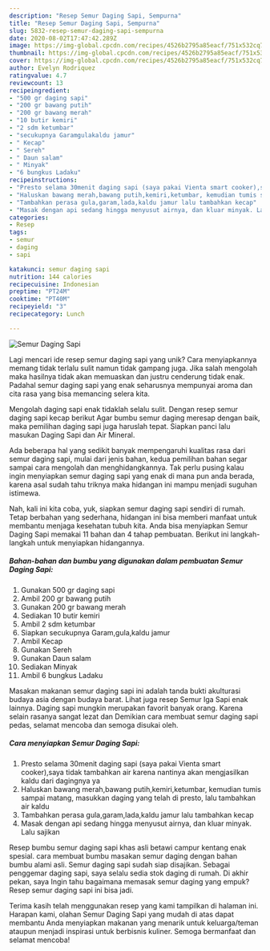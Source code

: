 ```yaml
---
description: "Resep Semur Daging Sapi, Sempurna"
title: "Resep Semur Daging Sapi, Sempurna"
slug: 5832-resep-semur-daging-sapi-sempurna
date: 2020-08-02T17:47:42.289Z
image: https://img-global.cpcdn.com/recipes/4526b2795a85eacf/751x532cq70/semur-daging-sapi-foto-resep-utama.jpg
thumbnail: https://img-global.cpcdn.com/recipes/4526b2795a85eacf/751x532cq70/semur-daging-sapi-foto-resep-utama.jpg
cover: https://img-global.cpcdn.com/recipes/4526b2795a85eacf/751x532cq70/semur-daging-sapi-foto-resep-utama.jpg
author: Evelyn Rodriquez
ratingvalue: 4.7
reviewcount: 13
recipeingredient:
- "500 gr daging sapi"
- "200 gr bawang putih"
- "200 gr bawang merah"
- "10 butir kemiri"
- "2 sdm ketumbar"
- "secukupnya Garamgulakaldu jamur"
- " Kecap"
- " Sereh"
- " Daun salam"
- " Minyak"
- "6 bungkus Ladaku"
recipeinstructions:
- "Presto selama 30menit daging sapi (saya pakai Vienta smart cooker),saya tidak tambahkan air karena nantinya akan mengjasilkan kaldu dari dagingnya ya"
- "Haluskan bawang merah,bawang putih,kemiri,ketumbar, kemudian tumis sampai matang, masukkan daging yang telah di presto, lalu tambahkan air kaldu"
- "Tambahkan perasa gula,garam,lada,kaldu jamur lalu tambahkan kecap"
- "Masak dengan api sedang hingga menyusut airnya, dan kluar minyak. Lalu sajikan"
categories:
- Resep
tags:
- semur
- daging
- sapi

katakunci: semur daging sapi 
nutrition: 144 calories
recipecuisine: Indonesian
preptime: "PT24M"
cooktime: "PT40M"
recipeyield: "3"
recipecategory: Lunch

---
```



![Semur Daging Sapi](https://img-global.cpcdn.com/recipes/4526b2795a85eacf/751x532cq70/semur-daging-sapi-foto-resep-utama.jpg)

Lagi mencari ide resep semur daging sapi yang unik? Cara menyiapkannya memang tidak terlalu sulit namun tidak gampang juga. Jika salah mengolah maka hasilnya tidak akan memuaskan dan justru cenderung tidak enak. Padahal semur daging sapi yang enak seharusnya mempunyai aroma dan cita rasa yang bisa memancing selera kita.

Mengolah daging sapi enak tidaklah selalu sulit. Dengan resep semur daging sapi kecap berikut Agar bumbu semur daging meresap dengan baik, maka pemilihan daging sapi juga haruslah tepat. Siapkan panci lalu masukan Daging Sapi dan Air Mineral.

Ada beberapa hal yang sedikit banyak mempengaruhi kualitas rasa dari semur daging sapi, mulai dari jenis bahan, kedua pemilihan bahan segar sampai cara mengolah dan menghidangkannya. Tak perlu pusing kalau ingin menyiapkan semur daging sapi yang enak di mana pun anda berada, karena asal sudah tahu triknya maka hidangan ini mampu menjadi suguhan istimewa.


Nah, kali ini kita coba, yuk, siapkan semur daging sapi sendiri di rumah. Tetap berbahan yang sederhana, hidangan ini bisa memberi manfaat untuk membantu menjaga kesehatan tubuh kita. Anda bisa menyiapkan Semur Daging Sapi memakai 11 bahan dan 4 tahap pembuatan. Berikut ini langkah-langkah untuk menyiapkan hidangannya.

<!--inarticleads1-->

##### Bahan-bahan dan bumbu yang digunakan dalam pembuatan Semur Daging Sapi:

1. Gunakan 500 gr daging sapi
1. Ambil 200 gr bawang putih
1. Gunakan 200 gr bawang merah
1. Sediakan 10 butir kemiri
1. Ambil 2 sdm ketumbar
1. Siapkan secukupnya Garam,gula,kaldu jamur
1. Ambil  Kecap
1. Gunakan  Sereh
1. Gunakan  Daun salam
1. Sediakan  Minyak
1. Ambil 6 bungkus Ladaku


Masakan makanan semur daging sapi ini adalah tanda bukti akulturasi budaya asia dengan budaya barat. Lihat juga resep Semur Iga Sapi enak lainnya. Daging sapi mungkin merupakan favorit banyak orang. Karena selain rasanya sangat lezat dan Demikian cara membuat semur daging sapi pedas, selamat mencoba dan semoga disukai oleh. 

<!--inarticleads2-->

##### Cara menyiapkan Semur Daging Sapi:

1. Presto selama 30menit daging sapi (saya pakai Vienta smart cooker),saya tidak tambahkan air karena nantinya akan mengjasilkan kaldu dari dagingnya ya
1. Haluskan bawang merah,bawang putih,kemiri,ketumbar, kemudian tumis sampai matang, masukkan daging yang telah di presto, lalu tambahkan air kaldu
1. Tambahkan perasa gula,garam,lada,kaldu jamur lalu tambahkan kecap
1. Masak dengan api sedang hingga menyusut airnya, dan kluar minyak. Lalu sajikan


Resep bumbu semur daging sapi khas asli betawi campur kentang enak spesial. cara membuat bumbu masakan semur daging dengan bahan bumbu alami asli. Semur daging sapi sudah siap disajikan. Sebagai penggemar daging sapi, saya selalu sedia stok daging di rumah. Di akhir pekan, saya Ingin tahu bagaimana memasak semur daging yang empuk? Resep semur daging sapi ini bisa jadi. 

Terima kasih telah menggunakan resep yang kami tampilkan di halaman ini. Harapan kami, olahan Semur Daging Sapi yang mudah di atas dapat membantu Anda menyiapkan makanan yang menarik untuk keluarga/teman ataupun menjadi inspirasi untuk berbisnis kuliner. Semoga bermanfaat dan selamat mencoba!
